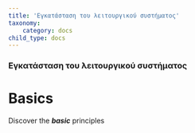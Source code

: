 ```yaml
---
title: 'Εγκατάσταση του λειτουργικού συστήματος'
taxonomy:
    category: docs
child_type: docs
---
```


### Εγκατάσταση του λειτουργικού συστήματος

# Basics

Discover the **_basic_** principles
